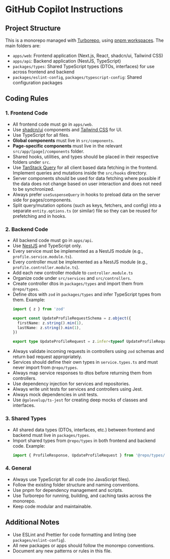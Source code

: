 # GitHub Copilot Instructions

## Project Structure

This is a monorepo managed with [Turborepo](https://turbo.build/), using [pnpm workspaces](https://pnpm.io/workspaces). The main folders are:

- `apps/web`: Frontend application (Next.js, React, shadcn/ui, Tailwind CSS)
- `apps/api`: Backend application (NestJS, TypeScript)
- `packages/types`: Shared TypeScript types (DTOs, interfaces) for use across frontend and backend
- `packages/eslint-config`, `packages/typescript-config`: Shared configuration packages

## Coding Rules

### 1. Frontend Code

- All frontend code must go in `apps/web`.
- Use [shadcn/ui](https://ui.shadcn.com/) components and [Tailwind CSS](https://tailwindcss.com/) for UI.
- Use TypeScript for all files.
- **Global components** must live in `src/components`.
- **Page-specific components** must live in the relevant `src/app/[page]/components` folder.
- Shared hooks, utilities, and types should be placed in their respective folders under `src`.
- Use [TanStack Query](https://tanstack.com/query/latest) for all client based data fetching in the frontend. Implement queries and mutations inside the `src/hooks` directory.
- Server components should be used for data fetching where possible if the data does not change based on user interaction and does not need to be synchronized.
- Always prefer `useSuspenseQuery` in hooks to preload data on the server side for pages/components.
- Split query/mutation options (such as keys, fetchers, and config) into a separate `entity.options.ts` (or similar) file so they can be reused for prefetching and in hooks.

### 2. Backend Code

- All backend code must go in `apps/api`.
- Use [NestJS](https://nestjs.com/) and TypeScript only.
- Every service must be implemented as a NestJS module (e.g., `profile.service.module.ts`).
- Every controller must be implemented as a NestJS module (e.g., `profile.controller.module.ts`).
- Add each new controller module to `controller.module.ts`
- Organize code under `src/services` and `src/controllers`.
- Create controller dtos in `packages/types` and import them from `@repo/types`.
- Define dtos with `zod` in `packages/types` and infer TypeScript types from them. Example:
  ```ts
  import { z } from 'zod'

  export const UpdateProfileRequestSchema = z.object({
    firstName: z.string().min(1),
    lastName: z.string().min(1),
  })

  export type UpdateProfileRequest = z.infer<typeof UpdateProfileRequestSchema>
  ```
- Always validate incoming requests in controllers using `zod` schemas and return bad request appropriately.
- Services should define their own types in `service.types.ts` and must never import from `@repo/types`.
- Always map service responses to dtos before returning them from controllers.
- Use dependency injection for services and repositories.
- Always write unit tests for services and controllers using Jest.
- Always mock dependencies in unit tests.
- Use `@golevelup/ts-jest` for creating deep mocks of classes and interfaces.

### 3. Shared Types

- All shared data types (DTOs, interfaces, etc.) between frontend and backend must live in `packages/types`.
- Import shared types from `@repo/types` in both frontend and backend code. Example:
  ```ts
  import { ProfileResponse, UpdateProfileRequest } from '@repo/types/dto'
  ```

### 4. General

- Always use TypeScript for all code (no JavaScript files).
- Follow the existing folder structure and naming conventions.
- Use pnpm for dependency management and scripts.
- Use Turborepo for running, building, and caching tasks across the monorepo.
- Keep code modular and maintainable.

## Additional Notes

- Use ESLint and Prettier for code formatting and linting (see `packages/eslint-config`).
- All new packages or apps should follow the monorepo conventions.
- Document any new patterns or rules in this file.
